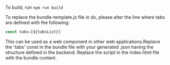 To build, run `npm run build`

To replace the bundle-template.js file in dx, please alter the line where tabs are defined with the following:

```javascript
const tabs=[${tabsList}]
```

This can be used as a web component in other web applications.Replace the 'tabs' const in the bundle file with your generated .json having the structure defined in the backend.
Replace the script in the index.html file with the bundle content.

